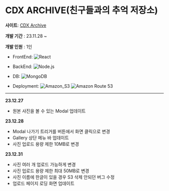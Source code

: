 # CDX ARCHIVE(친구들과의 추억 저장소)

**사이트**: [CDX Archive](http://cdxarchive.com)

**개발 기간** : 23.11.28 ~

**개발 인원** : 1인

- FrontEnd: ![React](https://img.shields.io/badge/React-61DAFB?style=flat&logo=React&logoColor=white)

- BackEnd: ![Node.js](https://img.shields.io/badge/Node.js-339933?style=flat&logo=Node.js&logoColor=white)

- DB: ![MongoDB](https://img.shields.io/badge/MongoDB-47A248?style=flat&logo=mongodb&logoColor=white)

- Deployment: ![Amazon_S3](https://img.shields.io/badge/Amazon_S3-569A31?style=flat&logo=amazons3&logoColor=white) ![Amazon Route 53](https://img.shields.io/badge/Route_53-8C4FFF?style=flat&logo=amazonroute53&logoColor=white) 

---

**23.12.27**

* 원본 사진을 볼 수 있는 Modal 업데이트

**23.12.28**

* Modal 나가기 트리거를 버튼에서 화면 클릭으로 변경
* Gallery 상단 메뉴 바 업데이트
* 사진 업로드 용량 제한 10MB로 변경

**23.12.31**

* 사진 여러 개 업로드 가능하게 변경
* 사진 업로드 용량 제한 최대 50MB로 변경
* 사진 이름에 한글이 있을 경우 S3 삭제 안되던 버그 수정
* 업로드 페이지 로딩 화면 업데이트
